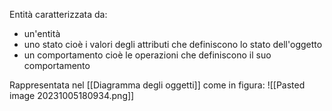 Entità caratterizzata da:
- un'entità
- uno stato cioè i valori degli attributi che definiscono lo stato dell'oggetto
- un comportamento cioè le operazioni che definiscono il suo comportamento

Rappresentata nel [[Diagramma degli oggetti]] come in figura:
![[Pasted image 20231005180934.png]]